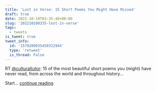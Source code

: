 ```yaml
---
title: 'Lost in Verse: 15 Short Poems You Might Have Missed'
draft: true
date: 2022-10-10T03:35:48+00:00
slug: '202210100335-lost-in-verse'
tags:
  - tweets
is_tweet: true
tweet_info:
  id: '1579209035450322944'
  type: 'retweet'
  is_thread: False
---
```




RT [@culturaltutor](https://x.com/culturaltutor): 15 of the most beautiful short poems you (might) have never read, from across the world and throughout history...

Start… [continue reading](https://x.com/sytelus/status/1579209035450322944)
